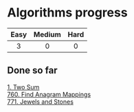 # Algorithms progress
| Easy | Medium | Hard |
|:----:|:------:|:----:|
|3     | 0      | 0    |   

## Done so far
[1. Two Sum](Arrays/1.Two_Sum/)  
[760. Find Anagram Mappings](Arrays/760.Find_Anagram_Mappings/)  
[771. Jewels and Stones](Strings/771.Jewels_and_Stones/)  
